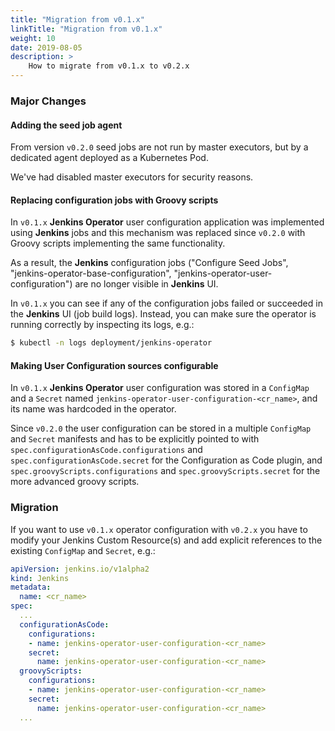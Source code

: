 ```yaml
---
title: "Migration from v0.1.x"
linkTitle: "Migration from v0.1.x"
weight: 10
date: 2019-08-05
description: >
    How to migrate from v0.1.x to v0.2.x
---
```


### Major Changes
#### Adding the seed job agent

From version `v0.2.0` seed jobs are not run by master executors, but by a dedicated agent deployed as a Kubernetes Pod.

We've had disabled master executors for security reasons.

#### Replacing configuration jobs with Groovy scripts

In `v0.1.x` **Jenkins Operator** user configuration application was implemented using **Jenkins** jobs
and this mechanism was replaced since `v0.2.0` with Groovy scripts implementing the same functionality.

As a result, the **Jenkins** configuration jobs ("Configure Seed Jobs", "jenkins-operator-base-configuration", "jenkins-operator-user-configuration") are no longer visible in **Jenkins** UI.

In `v0.1.x` you can see if any of the configuration jobs failed or succeeded in the **Jenkins** UI (job build logs).
Instead, you can make sure the operator is running correctly by inspecting its logs, e.g.:

```bash
$ kubectl -n logs deployment/jenkins-operator
```

#### Making User Configuration sources configurable

In `v0.1.x` **Jenkins Operator** user configuration was stored in a `ConfigMap` and a `Secret`
named `jenkins-operator-user-configuration-<cr_name>`, and its name was hardcoded in the operator.

Since `v0.2.0` the user configuration can be stored in a multiple `ConfigMap` and `Secret` manifests
and has to be explicitly pointed to with `spec.configurationAsCode.configurations` and `spec.configurationAsCode.secret`
for the Configuration as Code plugin,
and `spec.groovyScripts.configurations` and `spec.groovyScripts.secret` for the more advanced groovy scripts.

### Migration

If you want to use `v0.1.x` operator configuration with `v0.2.x` you have to modify your Jenkins Custom Resource(s)
and add explicit references to the existing `ConfigMap` and `Secret`, e.g.:

```yaml
apiVersion: jenkins.io/v1alpha2
kind: Jenkins
metadata:
  name: <cr_name>
spec:
  ...
  configurationAsCode:
    configurations:
    - name: jenkins-operator-user-configuration-<cr_name>
    secret:
      name: jenkins-operator-user-configuration-<cr_name>
  groovyScripts:
    configurations:
    - name: jenkins-operator-user-configuration-<cr_name>
    secret:
      name: jenkins-operator-user-configuration-<cr_name>
  ...
```
